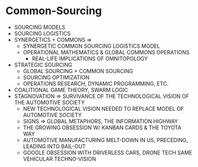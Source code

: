 Common-Sourcing
===============
* SOURCING MODELS
* SOURCING LOGISTICS
* SYNERGETICS + COMMONS =>
    * SYNERGETIC COMMON SOURCING LOGISTICS MODEL
    * OPERATIONAL MATHEMATICS & GLOBAL COMMONS OPERATIONS
        * REAL-LIFE IMPLICATIONS OF OMNITOPOLOGY
* STRATEGIC SOURCING
    * GLOBAL SOURCING + COMMON SOURCING
    * SOURCING OPTIMIZATION
    * OPERATIONS RESEARCH, DYNAMIC PROGRAMMING, ETC.
* COALITIONAL GAME THEORY, SWARM LOGIC
* STAGNOVATION => SURVIVANCE OF THE TECHNOLOGICAL VISION OF THE AUTOMOTIVE SOCIETY
    * NEW TECHNOLOGICAL VISION NEEDED TO REPLACE MODEL OF AUTOMOTIVE SOCIETY
    * SIGNS => GLOBAL METAPHORS, THE INFORMATION HIGHWAY
    * THE GROWING OBSESSION W/ KANBAN CARDS & THE TOYOTA WAY
    * AUTOMOTIVE MANUFACTURING MELT-DOWN IN US, PRECEDING, LEADING INTO BAIL-OUT
    * GOOGLE OBSESSION WITH DRIVERLESS CARS, DRONE TECH SAME VEHICULAR TECHNO-VISION

